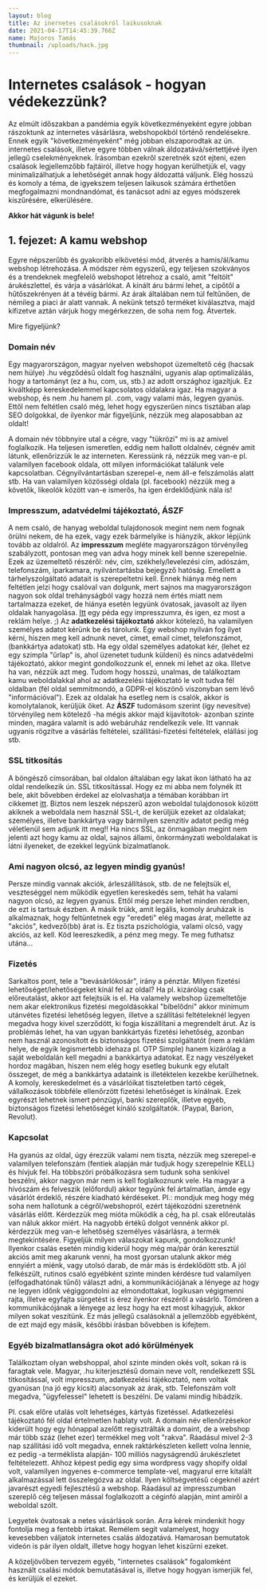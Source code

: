 ```yaml
---
layout: blog
title: Az inernetes csalásokról laikusoknak
date: 2021-04-17T14:45:39.766Z
name: Majoros Tamás
thumbnail: /uploads/hack.jpg
---
```

# Internetes csalások - hogyan védekezzünk?

Az elmúlt időszakban a pandémia egyik következményeként egyre jobban rászoktunk az internetes vásárlásra, webshopokból történő rendelésekre. Ennek egyik "következményeként" még jobban elszaporodtak az ún. internetes csalások, illetve egyre többen válnak áldozatává/sértettjévé ilyen jellegű cselekményeknek. Írásomban ezekről szeretnék szót ejteni, ezen csalások legjellemzőbb fajtáiról, illetve hogy hogyan kerülhetjük el, vagy minimalizálhatjuk a lehetőségét annak hogy áldozattá váljunk. Elég hosszú és komoly a téma, de igyekszem teljesen laikusok számára érthetően megfogalmazni mondnandómat, és tanácsot adni az egyes módszerek kiszűrésére, elkerülésére. 

**Akkor hát vágunk is bele!**



## 1. fejezet: A kamu webshop

Egyre népszerűbb és gyakoribb elkövetési mód, átverés a hamis/ál/kamu webshop létrehozása. A módszer rém egyszerű, egy teljesen szokványos és a trendeknek megfelelő webshopot létrehoz a csaló, amit "feltölt" árukészlettel, és várja a vásárlókat. A kínált áru bármi lehet, a cipőtől a hűtőszekrényen át a tévéig bármi. Az árak általában nem túl feltűnően, de némileg a piaci ár alatt vannak. A nekünk tetsző terméket kiválasztva, majd kifizetve aztán várjuk hogy megérkezzen, de soha nem fog. Átvertek.  

Mire figyeljünk?

### Domain név

Egy magyarországon, magyar nyelven webshopot üzemeltető cég (hacsak nem hülye) .hu végződésű oldalt fog használni, ugyanis alap optimalizálás, hogy a tartományt (ez a hu, com, us, stb.) az adott országhoz igazítjuk. Ez kiváltképp kereskedelemmel kapcsolatos oldalakra igaz. Ha magyar a webshop, és nem .hu hanem pl. .com, vagy valami más, legyen gyanús. Ettől nem feltétlen csaló még, lehet hogy egyszerűen nincs tisztában alap SEO dolgokkal, de ilyenkor már figyeljünk, nézzük meg alaposabban az oldalt!

A domain név többnyire utal a cégre, vagy "tükrözi" mi is az amivel foglalkozik. Ha teljesen ismeretlen, eddig nem hallott oldalnév, cégnév amit látunk, ellenőrizzük le az interneten. Keressünk rá, nézzük meg van-e pl. valamilyen facebook oldala, ott milyen információkat találunk vele kapcsolatban. Cégnyilvántartásban szerepel-e, nem áll-e felszámolás alatt stb. Ha van valamilyen közösségi oldala (pl. facebook) nézzük meg a követők, likeolók között van-e ismerős, ha igen érdeklődjünk nála is!



### Impresszum, adatvédelmi tájékoztató, ÁSZF

A nem csaló, de hanyag weboldal tulajdonosok megint nem nem fognak örülni nekem, de ha ezek, vagy ezek bármelyike is hiányzik, akkor lépjünk tovább az oldalról. Az **impresszum** megléte magyarországon törvényileg szabályzott, pontosan meg van adva hogy minek kell benne szerepelnie. Ezek az üzemeltető részéről: név, cím, székhely/levelezési cím, adószám, telefonszám, iparkamara, nyilvántartásba bejegyző hatóság. Emellett a tárhelyszolgáltató adatait is szerepeltetni kell. Ennek hiánya még nem feltétlen jelzi hogy csalóval van dolgunk, mert sajnos ma magyarországon nagyon sok oldal trehányságból vagy hozzá nem értés miatt nem tartalmazza ezeket, de hiánya esetén legyünk óvatosak, javasolt az ilyen oldalak hanyagolása. [Itt](https://www.smartbeeweb.hu/impressum) egy péda egy impresszumra, és igen, ez most a reklám helye. ;) Az **adatkezelési tájékoztató** akkor kötelező, ha valamilyen személyes adatot kérünk be és tárolunk. Egy webshop nyilván fog ilyet kérni, hiszen meg kell adnunk nevet, címet, email címet, telefonszámot, (bankkártya adatokat) stb. Ha egy oldal személyes adatokat kér, (lehet ez egy szimpla "űrlap" is, ahol üzenetet tudunk küldeni) és nincs adatvédelmi tájékoztató, akkor megint gondolkozzunk el, ennek mi lehet az oka. Illetve ha van, nézzük azt meg. Tudom hogy hosszú, unalmas, de találkoztam kamu weboldalakkal ahol az adatkezelési tájékoztató le volt tudva fél oldalban (fél oldal semmitmondó, a GDPR-el köszönő viszonyban sem lévő "információval"). Ezek az oldalak ha esetleg nem is csalók, akkor is komolytalanok, kerüljük őket. Az **ÁSZF** tudomásom szerint (így nevesítve) törvényileg nem kötelező -ha mégis akkor majd kijavítotok- azonban szinte minden, magára valamit is adó webáruház rendelkezik vele. Itt vannak ugyanis rögzítve a vásárlás feltételei, szállítási-fizetési feltételek, elállási jog stb.  



### SSL titkosítás

A böngésző címsorában, bal oldalon általában egy lakat ikon látható ha az oldal rendelkezik ún. SSL titkosítással. Hogy ez mi abba nem folynék itt bele, akit bővebben érdekel az elolvashatja a témában korábban írt cikkemet [itt](https://smartbee.blog/blogs/5d9a8b6e8446c8001708d205). Biztos nem leszek népszerű azon weboldal tulajdonosok között akiknek a weboldala nem használ SSL-t, de kerüljük ezeket az oldalakat; személyes, illetve bankkártya vagy bármilyen szenzitív adatot pedig még véletlenül sem adjunk itt meg!! Ha nincs SSL, az önmagában megint nem jelenti azt hogy kamu az oldal, sajnos állami, önkormányzati weboldalakat is látni ilyeneket, de ezekkel legyünk bizalmatlanok. 



### Ami nagyon olcsó, az legyen mindig gyanús!

Persze mindig vannak akciók, árleszállítások, stb. de ne felejtsük el, veszteséggel nem működik egyetlen kereskedés sem, tehát ha valami nagyon olcsó, az legyen gyanús. Ettől még persze lehet minden rendben, de ezt is tartsuk észben. A másik trükk, amit legális, komoly áruházak is alkalmaznak, hogy feltüntetnek egy "eredeti" elég magas árat, mellette az "akciós", kedvező(bb) árat is. Ez tiszta pszichológia, valami olcsó, vagy akciós, az kell. Köd leereszkedik, a pénz meg megy. Te meg futhatsz utána...



### Fizetés

Sarkaltos pont, tele a "bevásárlókosár", irány a pénztár. Milyen fizetési lehetőséget/lehetőségeket kínál fel az oldal? Ha pl. kizárólag csak előreutalást, akkor azt felejtsük is el. Ha valamely webshop üzemeltetője nem akar elektronikus fizetési megoldásokkal "bíbelődni" akkor minimum utánvétes fizetési lehetőség legyen, illetve a szállítási feltételeknél legyen megadva hogy kivel szerződött, ki fogja kiszállítani a megrendelt árut. Az is problémás lehet, ha van ugyan bankkártyás fizetési lehetőség, azonban nem használ azonosított és biztonságos fizetési szolgáltatót (nem a reklám helye, de egyik legismertebb idehaza pl. OTP Simple) hanem kizárólag a saját weboldalán kell megadni a bankkártya adatokat. Ez nagy veszélyeket hordoz magában, hiszen nem elég hogy esetleg bukunk egy elutalt összeget, de még a bankkártya adataink is illetéktelen kezekbe kerülhetnek. A komoly, kereskedelmet és a vásárlóikat tiszteletben tartó cégek, vállalkozások többféle ellenőrzött fizetési lehetőséget is kínálnak. Ezek egyrészt lehetnek ismert pénzügyi, banki szereplők, illetve egyéb, biztonságos fizetési lehetőséget kínáló szolgáltatók. (Paypal, Barion, Revolut).



### Kapcsolat

Ha gyanús az oldal, úgy érezzük valami nem tiszta, nézzük meg szerepel-e valamilyen telefonszám (fentiek alapján már tudjuk hogy szerepelnie KELL) és hívjuk fel. Ha többszöri próbálkozásra sem tudunk soha senkivel beszélni, akkor nagyon már nem is kell foglalkoznunk vele. Ha magyar a hívószám és felveszik (előfordul) akkor tegyünk fel ártalmatlan, ámde egy vásárlót érdeklő, részére kiadható kérdéseket. Pl.: mondjuk meg hogy még soha nem hallotunk a cégről/webshopról, ezért tájékozódni szeretnénk vásárlás előtt. Kérdezzük meg mióta működik a cég, ha pl. csak előreutalás van náluk akkor miért. Ha nagyobb értékű dolgot vennénk akkor pl. kérdezzük meg van-e lehetőség személyes vásárlásra, a termék megtekintésére. Figyeljük milyen válaszokat kapunk, gondolkozzunk! Ilyenkor csalás esetén mindig kiderül hogy még ma/pár órán keresztül akciós amit meg akarunk venni, ha most gyorsan utalunk akkor még ennyiért a miénk, vagy utolsó darab, de már más is érdeklődött stb. A jól felkészült, rutinos csaló egyébként szinte minden kérdésre tud valamilyen (elfogadhatónak tűnő) választ adni, a kommunikációjának a lényege az hogy ne legyen időnk végiggondolni az elmondottakat, logikusan végigmenni rajta, illetve egyfajta sürgetést is érez ilyenkor részéről a vásárló. Tömören a kommunikácójának a lényege az lesz hogy ha ezt most kihagyjuk, akkor milyen sokat veszítünk. Ez más jellegű csalásoknál a jellemzőbb egyébként, de ezt majd egy másik, későbbi írásban bővebben is kifejtem.



### Egyéb bizalmatlanságra okot adó körülmények

Találkoztam olyan webshoppal, ahol szinte minden okés volt, sokan rá is faragtak vele. Magyar, .hu kiterjesztésű domain neve volt, rendelkezett SSL titkosítással, volt impresszum, adatkezelési tájékoztató, nem voltak gyanúsan (na jó egy kicsit) alacsonyak az árak, stb. Telefonszám volt megadva, "ügyfelessel" lehetett is beszélni. De valami mindig hibádzik. 

Pl. csak előre utalás volt lehetséges, kártyás fizetéssel. Adatkezelési tájékoztató fél oldal értelmetlen hablaty volt. A domain név ellenőrzésekor kiderült hogy egy hónappal azelőtt regisztrálták a domaint, de a webshop már több száz (lehet ezer) termékkel meg volt "rakva". Ráadásul mivel 2-3 nap szállítási idő volt megadva, ennek raktárkészleten kellett volna lennie, ez pedig -a terméklista alapján- 100 milliós nagyságrendű árukészletet feltételezett. Ahhoz képest pedig egy sima wordpress vagy shopify oldal volt, valamilyen ingyenes e-commerce template-vel, magyarul erre kitalált alkalmazással lett összelegózva az oldal. Ilyen költségvetésű cégeknél azért javarészt egyedi fejlesztésű a webshop. Ráadásul az impresszumban szereplő cég teljesen mással foglalkozott a céginfó alapján, mint amiről a weboldal szólt. 

Legyetek óvatosak a netes vásárlások során. Arra kérek mindenkit hogy fontolja meg a fentebb írtakat. Remélem segít valamelyest, hogy kevesebben váljatok internetes csalás áldozatává. Hamarosan bemutatok videón is pár ilyen oldalt, illetve hogy hogyan lehet kiszűrni ezeket.  

A közeljövőben tervezem egyéb, "internetes csalások" fogalomként használt csalási módok bemutatásával is, illetve hogy hogyan ismerjük fel, és kerüljük el ezeket.
